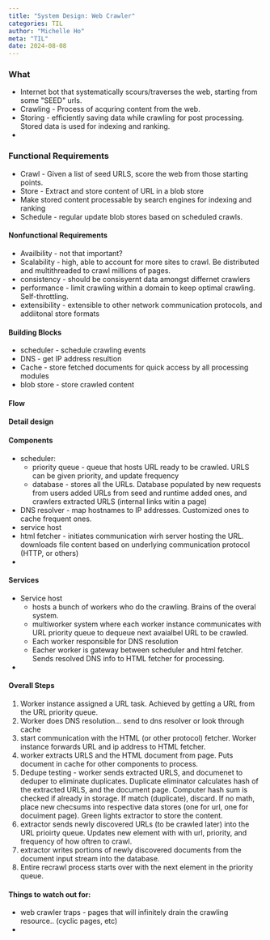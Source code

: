 ```yaml
---
title: "System Design: Web Crawler"
categories: TIL
author: "Michelle Ho"
meta: "TIL"
date: 2024-08-08
---
```


### What
- Internet bot that systematically scours/traverses the web, starting from some "SEED" urls. 
- Crawling - Process of acquring content from the web. 
- Storing - efficiently saving data while crawling for post processing. Stored data is used for indexing and ranking. 
- 
### Functional Requirements
- Crawl - Given a list of seed URLS, score the web from those starting points.
- Store - Extract and store content of URL in a blob store
- Make stored content processable by search engines for indexing and ranking
- Schedule - regular update blob stores based on scheduled crawls.


#### Nonfunctional Requirements
- Availbility - not that important?
- Scalability - high, able to account for more sites to crawl.  Be distributed and multithreaded to crawl millions of pages.
- consistency - should be consisyernt data amongst differnet crawlers
- performance - limit crawling within a domain to keep optimal crawling. Self-throttling.
- extensibility - extensible to other network communication protocols, and addiitonal store formats
  
#### Building Blocks
- scheduler - schedule crawling events
- DNS - get IP address resultion
- Cache - store fetched documents for quick access by all processing modules
- blob store - store crawled content

#### Flow

#### Detail design
#### Components
- scheduler:
  - priority queue - queue that hosts URL ready to be crawled.  URLS can be given priority, and update frequency
  - database - stores all the URLs.  Database populated by new requests from users added URLs from seed and runtime added ones, and crawlers extracted URLS (internal links witin a page)
- DNS resolver - map hostnames to IP addresses. Customized ones to cache frequent ones.
- service host
- html fetcher - initiates communication wirh server hosting the URL. downloads file content based on underlying communication protocol (HTTP, or others)
- 

#### Services
- Service host
  - hosts a bunch of workers who do the crawling. Brains of the overal system.
  - multiworker system where each worker instance communicates with URL priority queue to dequeue next avaialbel URL to be crawled.
  - Each worker responsible for DNS resolution
  - Eacher worker is gateway between scheduler and html fetcher.  Sends resolved DNS info to HTML fetcher for processing.
- 

#### Overall Steps
1. Worker instance assigned a URL task. Achieved by getting a URL from the URL priority queue.
2. Worker does DNS resolution... send to dns resolver or look through cache
3. start communication with the HTML (or other protocol) fetcher. Worker instance forwards URL and ip address to HTML fetcher.
4. worker extracts URLS and the HTML document from page. Puts document in cache for other components to process.
5. Dedupe testing - worker sends extracted URLS, and documenet to deduper to eliminate duplicates.  Duplicate eliminator calculates hash of the extracted URLS, and the document page. Computer hash sum is checked if already in storage.  If match (duplicate), discard. If no math, place new checsums into respective data stores (one for url, one for docuiment page). Green lights extractor to store the content.
6. extractor sends newly discovered URLs (to be crawled later) into the URL prioirty queue. Updates new element with with url, priority, and frequency of how oftren to crawl.
7. extractor writes portions of newly discovered documents from the document input stream into the database.
8. Entire recrawl process starts over with the next element in the priority queue. 

#### Things to watch out for:
- web crawler traps - pages that will infinitely drain the crawling resource.. (cyclic pages, etc)
- 
